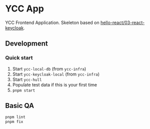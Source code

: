 # YCC App

YCC Frontend Application. Skeleton based on [hello-react/03-react-keycloak](https://github.com/LajosCseppento/hello-react/tree/main/03-react-keycloak).

## Development

### Quick start

1. Start `ycc-local-db` (from `ycc-infra`)
2. Start `ycc-keycloak-local` (from `ycc-infra`)
3. Start `ycc-hull`
4. Populate test data if this is your first time
5. `pnpm start`

## Basic QA

```sh
pnpm lint
pnpm fix
```
